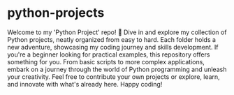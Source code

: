 # python-projects
Welcome to my 'Python Project' repo! 🐍 Dive in and explore my collection of Python projects, neatly organized from easy to hard. Each folder holds a new adventure, showcasing my coding journey and skills development.
If you're a beginner looking for practical examples, this repository offers something for you. From basic scripts to more complex applications, embark on a journey through the world of Python programming and unleash your creativity. Feel free to contribute your own projects or explore, learn, and innovate with what's already here. Happy coding!
